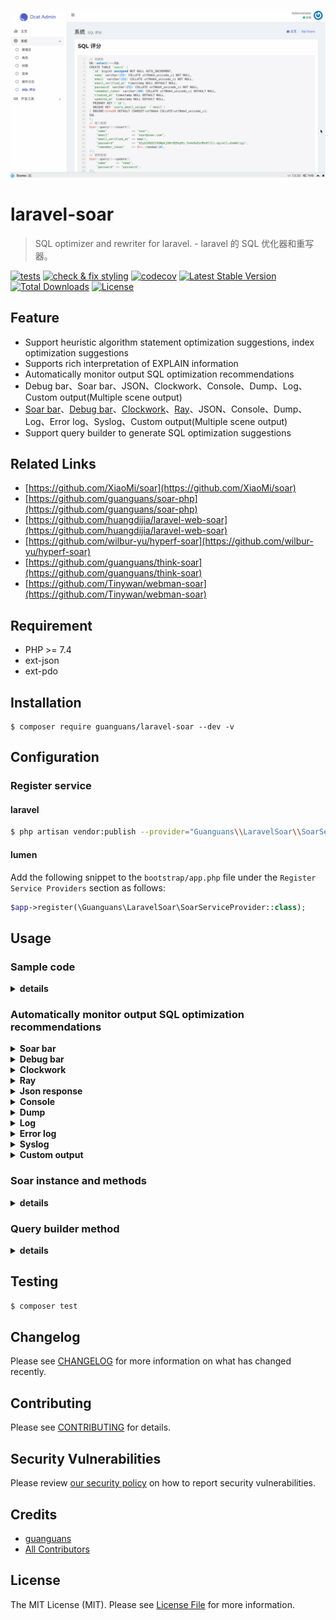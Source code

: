 ![](docs/soar-bar.gif)

# laravel-soar

> SQL optimizer and rewriter for laravel. - laravel 的 SQL 优化器和重写器。

[![tests](https://github.com/guanguans/laravel-soar/workflows/tests/badge.svg)](https://github.com/guanguans/laravel-soar/actions)
[![check & fix styling](https://github.com/guanguans/laravel-soar/workflows/check%20&%20fix%20styling/badge.svg)](https://github.com/guanguans/laravel-soar/actions)
[![codecov](https://codecov.io/gh/guanguans/laravel-soar/branch/master/graph/badge.svg?token=EWBG8GV4JD)](https://codecov.io/gh/guanguans/laravel-soar)
[![Latest Stable Version](https://poser.pugx.org/guanguans/laravel-soar/v)](//packagist.org/packages/guanguans/laravel-soar)
[![Total Downloads](https://poser.pugx.org/guanguans/laravel-soar/downloads)](//packagist.org/packages/guanguans/laravel-soar)
[![License](https://poser.pugx.org/guanguans/laravel-soar/license)](//packagist.org/packages/guanguans/laravel-soar)

## Feature

* Support heuristic algorithm statement optimization suggestions, index optimization suggestions
* Supports rich interpretation of EXPLAIN information
* Automatically monitor output SQL optimization recommendations
* Debug bar、Soar bar、JSON、Clockwork、Console、Dump、Log、Custom output(Multiple scene output)
* [Soar bar](https://github.com/maximebf/php-debugbar)、[Debug bar](https://github.com/barryvdh/laravel-debugbar)、[Clockwork](https://github.com/itsgoingd/clockwork)、[Ray](https://github.com/spatie/ray)、JSON、Console、Dump、Log、Error log、Syslog、Custom output(Multiple scene output)
* Support query builder to generate SQL optimization suggestions

## Related Links

* [https://github.com/XiaoMi/soar](https://github.com/XiaoMi/soar)
* [https://github.com/guanguans/soar-php](https://github.com/guanguans/soar-php)
* [https://github.com/huangdijia/laravel-web-soar](https://github.com/huangdijia/laravel-web-soar)
* [https://github.com/wilbur-yu/hyperf-soar](https://github.com/wilbur-yu/hyperf-soar)
* [https://github.com/guanguans/think-soar](https://github.com/guanguans/think-soar)
* [https://github.com/Tinywan/webman-soar](https://github.com/Tinywan/webman-soar)

## Requirement

* PHP >= 7.4
* ext-json
* ext-pdo

## Installation

```shell
$ composer require guanguans/laravel-soar --dev -v
```

## Configuration

### Register service

#### laravel

```bash
$ php artisan vendor:publish --provider="Guanguans\\LaravelSoar\\SoarServiceProvider"
```

#### lumen

Add the following snippet to the `bootstrap/app.php` file under the `Register Service Providers` section as follows:

```php
$app->register(\Guanguans\LaravelSoar\SoarServiceProvider::class);
```

## Usage

### Sample code

<details>
<summary><b>details</b></summary>

```php
<?php

namespace App\Admin\Controllers;

use App\Http\Controllers\Controller;
use App\User;
use Illuminate\Support\Facades\DB;
use Illuminate\Support\Str;

class SoarController extends Controller
{
    public function sqlScores()
    {
        // 创建表
        DB::select(
            <<<SQL
CREATE TABLE `users` (
  `id` bigint unsigned NOT NULL AUTO_INCREMENT,
  `name` varchar(255) COLLATE utf8mb4_unicode_ci NOT NULL,
  `email` varchar(255) COLLATE utf8mb4_unicode_ci NOT NULL,
  `email_verified_at` timestamp NULL DEFAULT NULL,
  `password` varchar(255) COLLATE utf8mb4_unicode_ci NOT NULL,
  `remember_token` varchar(100) COLLATE utf8mb4_unicode_ci DEFAULT NULL,
  `created_at` timestamp NULL DEFAULT NULL,
  `updated_at` timestamp NULL DEFAULT NULL,
  PRIMARY KEY (`id`),
  UNIQUE KEY `users_email_unique` (`email`)
) ENGINE=InnoDB DEFAULT CHARSET=utf8mb4 COLLATE=utf8mb4_unicode_ci;
SQL
        );

        // 插入数据
        User::query()->insert([
            'name'              => 'soar',
            'email'             => 'soar@soar.com',
            'email_verified_at' => now(),
            'password'          => '$2y$10$92IXUNpkjO0rOQ5byMi.Ye4oKoEa3Ro9llC/.og/at2.uheWG/igi',
            'remember_token'    => Str::random(10),
        ]);

        // 更新数据
        User::query()->update([
            'name'     => 'name',
            'password' => 'password',
        ]);

        // 查询数据
        User::query()->where('name', 'soar')->groupBy('name')->having('created_at', '>', now())->get();

        // 删除数据
        User::query()->where('name', 'soar')->delete();

        // 删除表
        DB::select('DROP table `users`;');

        // return response()->json(['message' => 'ok']); // JSON 响应
        return response('ok'); // HTML 响应
    }
}
```
</details>

### Automatically monitor output SQL optimization recommendations

<details>
<summary><b>Soar bar</b></summary>

![Soar bar](docs/soar-bar.png)
</details>

<details>
<summary><b>Debug bar</b></summary>

![Debug bar](docs/debug-bar.png)
</details>

<details>
<summary><b>Clockwork</b></summary>

![Clockwork](docs/clockwork.png)
</details>

<details>
<summary><b>Ray</b></summary>

![Ray](docs/ray.png)
</details>

<details>
<summary><b>Json response</b></summary>

```json
{
    "message": "ok",
    "soar_scores": [
        {
            "Summary": "[☆☆☆☆☆|0分|9.17ms|select * from `users` where `name` = 'soar' group by `name` having `created_at` > '2023-06-05 03:19:30']",
            "Basic": {
                "Sample": "select * from `users` where `name` = 'soar' group by `name` having `created_at` > '2023-06-05 03:19:30'",
                "Score": 0,
                "Star": "☆☆☆☆☆",
                "Time": "9.17ms",
                "Connection": "mysql",
                "Driver": "mysql",
                "Tables": [
                    "`laravel`.`users`"
                ]
            },
            "HeuristicRules": [
                {
                    "Item": "CLA.008",
                    "Severity": "L2",
                    "Summary": "请为 GROUP BY 显示添加 ORDER BY 条件",
                    "Content": "默认 MySQL 会对 'GROUP BY col1, col2, ...' 请求按如下顺序排序 'ORDER BY col1, col2, ...'。如果 GROUP BY 语句不指定 ORDER BY 条件会导致无谓的排序产生，如果不需要排序建议添加 'ORDER BY NULL'。",
                    "Case": "select c1,c2,c3 from t1 where c1='foo' group by c2",
                    "Position": 0
                },
                {
                    "Item": "CLA.013",
                    "Severity": "L3",
                    "Summary": "不建议使用 HAVING 子句",
                    "Content": "将查询的 HAVING 子句改写为 WHERE 中的查询条件，可以在查询处理期间使用索引。",
                    "Case": "SELECT s.c_id,count(s.c_id) FROM s where c = test GROUP BY s.c_id HAVING s.c_id <> '1660' AND s.c_id <> '2' order by s.c_id",
                    "Position": 0
                },
                {
                    "Item": "COL.001",
                    "Severity": "L1",
                    "Summary": "不建议使用 SELECT * 类型查询",
                    "Content": "当表结构变更时，使用 * 通配符选择所有列将导致查询的含义和行为会发生更改，可能导致查询返回更多的数据。",
                    "Case": "select * from tbl where id=1",
                    "Position": 0
                },
                {
                    "Item": "ERR.002",
                    "Severity": "L8",
                    "Summary": "MySQL execute failed",
                    "Content": "Expression #1 of SELECT list is not in GROUP BY clause and contains nonaggregated column 'optimizer_230605111934_bbpxve0adj2dgrcs.users.id' which is not functionally dependent on columns in GROUP BY clause; this is incompatible with sql_mode=only_full_group_by",
                    "Case": "",
                    "Position": 0
                },
                {
                    "Item": "GRP.001",
                    "Severity": "L2",
                    "Summary": "不建议对等值查询列使用 GROUP BY",
                    "Content": "GROUP BY 中的列在前面的 WHERE 条件中使用了等值查询，对这样的列进行 GROUP BY 意义不大。",
                    "Case": "select film_id, title from film where release_year='2006' group by release_year",
                    "Position": 0
                },
                {
                    "Item": "RES.001",
                    "Severity": "L4",
                    "Summary": "非确定性的 GROUP BY",
                    "Content": "SQL返回的列既不在聚合函数中也不是 GROUP BY 表达式的列中，因此这些值的结果将是非确定性的。如：select a, b, c from tbl where foo=\"bar\" group by a，该 SQL 返回的结果就是不确定的。",
                    "Case": "select c1,c2,c3 from t1 where c2='foo' group by c2",
                    "Position": 0
                }
            ],
            "IndexRules": [
                {
                    "Item": "IDX.001",
                    "Severity": "L2",
                    "Summary": "为laravel库的users表添加索引",
                    "Content": "为列name添加索引;为列created_at添加索引; 由于未开启数据采样，各列在索引中的顺序需要自行调整。",
                    "Case": "ALTER TABLE `laravel`.`users` add index `idx_name_created_at` (`name`(191),`created_at`) ;\n",
                    "Position": 0
                }
            ],
            "Explain": [],
            "Backtraces": [
                "#13 /routes/web.php:53",
                "#38 /Users/yaozm/Documents/develop/laravel-soar/src/Http/Middleware/OutputSoarScoreMiddleware.php:37",
                "#59 /public/index.php:55",
                "#60 /server.php:21"
            ]
        },
        {
            "Summary": "[★★★★☆|75分|205.25ms|CREATE TABLE `users` (\n  `id` bigint unsigned NOT NULL AUTO_INCREMENT,\n  `name` varchar(255) COLLATE utf8mb4_unicode_ci NOT NULL,\n  `email` varchar(255) COLLATE utf8mb4_unicode_ci NOT NULL,\n  `email_verified_at` timestamp NULL DEFAULT NULL,\n  `password` varchar(255) COLLATE utf8mb4_unicode_ci NOT NULL,\n  `remember_token` varchar(100) COLLATE utf8mb4_unicode_ci DEFAULT NULL,\n  `created_at` timestamp NULL DEFAULT NULL,\n  `updated_at` timestamp NULL DEFAULT NULL,\n  PRIMARY KEY (`id`),\n  UNIQUE KEY `users_email_unique` (`email`)\n) ENGINE=InnoDB DEFAULT CHARSET=utf8mb4 COLLATE=utf8mb4_unicode_ci;]",
            "Basic": {
                "Sample": "CREATE TABLE `users` (\n  `id` bigint unsigned NOT NULL AUTO_INCREMENT,\n  `name` varchar(255) COLLATE utf8mb4_unicode_ci NOT NULL,\n  `email` varchar(255) COLLATE utf8mb4_unicode_ci NOT NULL,\n  `email_verified_at` timestamp NULL DEFAULT NULL,\n  `password` varchar(255) COLLATE utf8mb4_unicode_ci NOT NULL,\n  `remember_token` varchar(100) COLLATE utf8mb4_unicode_ci DEFAULT NULL,\n  `created_at` timestamp NULL DEFAULT NULL,\n  `updated_at` timestamp NULL DEFAULT NULL,\n  PRIMARY KEY (`id`),\n  UNIQUE KEY `users_email_unique` (`email`)\n) ENGINE=InnoDB DEFAULT CHARSET=utf8mb4 COLLATE=utf8mb4_unicode_ci;",
                "Score": 75,
                "Star": "★★★★☆",
                "Time": "205.25ms",
                "Connection": "mysql",
                "Driver": "mysql",
                "Tables": [
                    "`laravel`.`users`"
                ]
            },
            "HeuristicRules": [
                {
                    "Item": "CLA.011",
                    "Severity": "L1",
                    "Summary": "建议为表添加注释",
                    "Content": "为表添加注释能够使得表的意义更明确，从而为日后的维护带来极大的便利。",
                    "Case": "CREATE TABLE `test1` (`ID` bigint(20) NOT NULL AUTO_INCREMENT,`c1` varchar(128) DEFAULT NULL,PRIMARY KEY (`ID`)) ENGINE=InnoDB DEFAULT CHARSET=utf8",
                    "Position": 0
                },
                {
                    "Item": "COL.004",
                    "Severity": "L1",
                    "Summary": "请为列添加默认值",
                    "Content": "请为列添加默认值，如果是 ALTER 操作，请不要忘记将原字段的默认值写上。字段无默认值，当表较大时无法在线变更表结构。",
                    "Case": "CREATE TABLE tbl (col int) ENGINE=InnoDB;",
                    "Position": 0
                },
                {
                    "Item": "COL.005",
                    "Severity": "L1",
                    "Summary": "列未添加注释",
                    "Content": "建议对表中每个列添加注释，来明确每个列在表中的含义及作用。",
                    "Case": "CREATE TABLE tbl (col int) ENGINE=InnoDB;",
                    "Position": 0
                },
                {
                    "Item": "KWR.003",
                    "Severity": "L1",
                    "Summary": "不建议使用复数做列名或表名",
                    "Content": "表名应该仅仅表示表里面的实体内容，不应该表示实体数量，对应于 DO 类名也是单数形式，符合表达习惯。",
                    "Case": "CREATE TABLE tbl ( `books` int )",
                    "Position": 0
                },
                {
                    "Item": "SEC.002",
                    "Severity": "L0",
                    "Summary": "不使用明文存储密码",
                    "Content": "使用明文存储密码或者使用明文在网络上传递密码都是不安全的。如果攻击者能够截获您用来插入密码的SQL语句，他们就能直接读到密码。另外，将用户输入的字符串以明文的形式插入到纯SQL语句中，也会让攻击者发现它。如果您能够读取密码，黑客也可以。解决方案是使用单向哈希函数对原始密码进行加密编码。哈希是指将输入字符串转化成另一个新的、不可识别的字符串的函数。对密码加密表达式加点随机串来防御“字典攻击”。不要将明文密码输入到SQL查询语句中。在应用程序代码中计算哈希串，只在SQL查询中使用哈希串。",
                    "Case": "create table test(id int,name varchar(20) not null,password varchar(200)not null)",
                    "Position": 0
                },
                {
                    "Item": "STA.003",
                    "Severity": "L1",
                    "Summary": "索引起名不规范",
                    "Content": "建议普通二级索引以idx_为前缀，唯一索引以uk_为前缀。",
                    "Case": "select col from now where type!=0",
                    "Position": 0
                }
            ],
            "IndexRules": [],
            "Explain": [],
            "Backtraces": [
                "#9 /routes/web.php:22",
                "#34 /Users/yaozm/Documents/develop/laravel-soar/src/Http/Middleware/OutputSoarScoreMiddleware.php:37",
                "#55 /public/index.php:55",
                "#56 /server.php:21"
            ]
        },
        {
            "Summary": "[★★★★☆|80分|1.72ms|update `users` set `name` = 'name', `password` = 'password', `users`.`updated_at` = '2023-06-05 03:19:30']",
            "Basic": {
                "Sample": "update `users` set `name` = 'name', `password` = 'password', `users`.`updated_at` = '2023-06-05 03:19:30'",
                "Score": 80,
                "Star": "★★★★☆",
                "Time": "1.72ms",
                "Connection": "mysql",
                "Driver": "mysql",
                "Tables": [
                    "`laravel`.`users`"
                ]
            },
            "HeuristicRules": [
                {
                    "Item": "CLA.015",
                    "Severity": "L4",
                    "Summary": "UPDATE 未指定 WHERE 条件",
                    "Content": "UPDATE 不指定 WHERE 条件一般是致命的，请您三思后行",
                    "Case": "update tbl set col=1",
                    "Position": 0
                }
            ],
            "IndexRules": [],
            "Explain": [
                {
                    "Item": "EXP.000",
                    "Severity": "L0",
                    "Summary": "Explain信息",
                    "Content": [
                        "| id | select\\_type | table | partitions | type | possible_keys | key | key\\_len | ref | rows | filtered | scalability | Extra |",
                        "|---|---|---|---|---|---|---|---|---|---|---|---|---|",
                        "| 1  | UPDATE | *users* | NULL | index | NULL | PRIMARY | 8 | NULL | 1 | ☠️ **100.00%** | ☠️ **O(n)** | NULL |"
                    ],
                    "Case": [
                        "### Explain信息解读",
                        "#### Type信息解读",
                        "* **index**: 全表扫描, 只是扫描表的时候按照索引次序进行而不是行. 主要优点就是避免了排序, 但是开销仍然非常大."
                    ],
                    "Position": 0
                }
            ],
            "Backtraces": [
                "#10 /routes/web.php:48",
                "#35 /Users/yaozm/Documents/develop/laravel-soar/src/Http/Middleware/OutputSoarScoreMiddleware.php:37",
                "#56 /public/index.php:55",
                "#57 /server.php:21"
            ]
        },
        {
            "Summary": "[★★★★★|90分|940μs|delete from `users` where `name` = 'soar']",
            "Basic": {
                "Sample": "delete from `users` where `name` = 'soar'",
                "Score": 90,
                "Star": "★★★★★",
                "Time": "940μs",
                "Connection": "mysql",
                "Driver": "mysql",
                "Tables": [
                    "`laravel`.`users`"
                ]
            },
            "HeuristicRules": [
                {
                    "Item": "SEC.003",
                    "Severity": "L0",
                    "Summary": "使用DELETE/DROP/TRUNCATE等操作时注意备份",
                    "Content": "在执行高危操作之前对数据进行备份是十分有必要的。",
                    "Case": "delete from table where col = 'condition'",
                    "Position": 0
                }
            ],
            "IndexRules": [
                {
                    "Item": "IDX.001",
                    "Severity": "L2",
                    "Summary": "为laravel库的users表添加索引",
                    "Content": "为列name添加索引; 由于未开启数据采样，各列在索引中的顺序需要自行调整。",
                    "Case": "ALTER TABLE `laravel`.`users` add index `idx_name` (`name`(191)) ;\n",
                    "Position": 0
                }
            ],
            "Explain": [
                {
                    "Item": "EXP.000",
                    "Severity": "L0",
                    "Summary": "Explain信息",
                    "Content": [
                        "| id | select\\_type | table | partitions | type | possible_keys | key | key\\_len | ref | rows | filtered | scalability | Extra |",
                        "|---|---|---|---|---|---|---|---|---|---|---|---|---|",
                        "| 1  | DELETE | *users* | NULL | ALL | NULL | NULL | NULL | NULL | 1 | ☠️ **100.00%** | ☠️ **O(n)** | Using where |"
                    ],
                    "Case": [
                        "### Explain信息解读",
                        "#### Type信息解读",
                        "* ☠️ **ALL**: 最坏的情况, 从头到尾全表扫描.",
                        "#### Extra信息解读",
                        "* **Using where**: WHERE条件用于筛选出与下一个表匹配的数据然后返回给客户端. 除非故意做的全表扫描, 否则连接类型是ALL或者是index, 且在Extra列的值中没有Using Where, 则该查询可能是有问题的."
                    ],
                    "Position": 0
                }
            ],
            "Backtraces": [
                "#10 /routes/web.php:56",
                "#35 /Users/yaozm/Documents/develop/laravel-soar/src/Http/Middleware/OutputSoarScoreMiddleware.php:37",
                "#56 /public/index.php:55",
                "#57 /server.php:21"
            ]
        },
        {
            "Summary": "[★★★★★|100分|9.59ms|insert into `users` (`name`, `email`, `email_verified_at`, `password`, `remember_token`) values ('soar', 'soar@soar.com', '2023-06-05 03:19:30', '$2y$10$92IXUNpkjO0rOQ5byMi.Ye4oKoEa3Ro9llC/.og/at2.uheWG/igi', 'lEtsoV3wHW')]",
            "Basic": {
                "Sample": "insert into `users` (`name`, `email`, `email_verified_at`, `password`, `remember_token`) values ('soar', 'soar@soar.com', '2023-06-05 03:19:30', '$2y$10$92IXUNpkjO0rOQ5byMi.Ye4oKoEa3Ro9llC/.og/at2.uheWG/igi', 'lEtsoV3wHW')",
                "Score": 100,
                "Star": "★★★★★",
                "Time": "9.59ms",
                "Connection": "mysql",
                "Driver": "mysql",
                "Tables": [
                    "`laravel`.`users`"
                ]
            },
            "HeuristicRules": [],
            "IndexRules": [],
            "Explain": [
                {
                    "Item": "EXP.000",
                    "Severity": "L0",
                    "Summary": "Explain信息",
                    "Content": [
                        "| id | select\\_type | table | partitions | type | possible_keys | key | key\\_len | ref | rows | filtered | scalability | Extra |",
                        "|---|---|---|---|---|---|---|---|---|---|---|---|---|",
                        "| 1  | INSERT | *users* | NULL | ALL | NULL | NULL | NULL | NULL | 0 | 0.00% | ☠️ **O(n)** | NULL |"
                    ],
                    "Case": [
                        "### Explain信息解读",
                        "#### Type信息解读",
                        "* ☠️ **ALL**: 最坏的情况, 从头到尾全表扫描."
                    ],
                    "Position": 0
                }
            ],
            "Backtraces": [
                "#10 /routes/web.php:43",
                "#35 /Users/yaozm/Documents/develop/laravel-soar/src/Http/Middleware/OutputSoarScoreMiddleware.php:37",
                "#56 /public/index.php:55",
                "#57 /server.php:21"
            ]
        }
    ]
}
```
</details>

<details>
<summary><b>Console</b></summary>

![Console](docs/console.png)
</details>

<details>
<summary><b>Dump</b></summary>

![Dump](docs/dump.png)
</details>

<details>
<summary><b>Log</b></summary>

![Log](docs/log.png)
</details>

<details>
<summary><b>Error log</b></summary>

</details>

<details>
<summary><b>Syslog</b></summary>

</details>

<details>
<summary><b>Custom output</b></summary>

1. Implement this interface

```php
<?php

namespace Guanguans\LaravelSoar\Contracts;

use Illuminate\Support\Collection;

interface Output
{
    public function output(Collection $scores, $dispatcher);
}
```

2. `config/soar.php` configure the output in the file

```php
<?php

return [
    ...
    'output' => [
        ...
        Guanguans\LaravelSoar\Outputs\LogOutput::class => ['channel' => 'daily', 'level' => 'warning'],
        ...
    ],
    ...
];
```
</details>

### Soar instance and methods

<details>
<summary><b>details</b></summary>

```php
app('soar'); // 获取 Soar 实例

/**
 * Soar 门面.
 * 
 * @method static \Guanguans\LaravelSoar\Soar create(array $options = [], null|string $soarPath = null)
 * @method static string help()
 * @method static string version()
 * @method static \Guanguans\LaravelSoar\Soar clone()
 * @method static array arrayScores(array|string $sqls, int $depth = 512, int $options = 0)
 * @method static string jsonScores(array|string $sqls)
 * @method static string htmlScores(array|string $sqls)
 * @method static string markdownScores(array|string $sqls)
 * @method static string scores(array|string $sqls)
 * @method static \Guanguans\LaravelSoar\Soar addOptions(array $options)
 * @method static \Guanguans\LaravelSoar\Soar addOption(string $key, void $value)
 * @method static \Guanguans\LaravelSoar\Soar removeOptions(array $keys)
 * @method static \Guanguans\LaravelSoar\Soar removeOption(string $key)
 * @method static \Guanguans\LaravelSoar\Soar onlyOptions(array $keys = ['-test-dsn','-online-dsn'])
 * @method static \Guanguans\LaravelSoar\Soar onlyOption(string $key)
 * @method static \Guanguans\LaravelSoar\Soar setOptions(array $options)
 * @method static \Guanguans\LaravelSoar\Soar setOption(string $key, void $value)
 * @method static \Guanguans\LaravelSoar\Soar mergeOptions(array $options)
 * @method static \Guanguans\LaravelSoar\Soar mergeOption(string $key, void $value)
 * @method static array getOptions()
 * @method static void getOption(string $key, void $default = null)
 * @method static string getSerializedNormalizedOptions()
 * @method static array getNormalizedOptions()
 * @method static string getSoarPath()
 * @method static \Guanguans\LaravelSoar\Soar setSoarPath(string $soarPath)
 * @method static void dd(void ...$args)
 * @method static \Guanguans\LaravelSoar\Soar dump(void ...$args)
 * @method static string run(array|string $withOptions = [], null|callable $processTapper = null, null|callable $callback = null)
 * @method static \Guanguans\LaravelSoar\Soar|\Illuminate\Support\HigherOrderTapProxy tap(null|callable $callback = null)
 *
 * @see \Guanguans\LaravelSoar\Soar
 */ 
class Soar{}
```
</details>

### Query builder method

<details>
<summary><b>details</b></summary>

```php
namespace Illuminate\Database\Eloquent {
    /**
     * @method string toRawSql()
     * @method void dumpRawSql()
     * @method void ddRawSql()
     * @method array toSoarArrayScores(int $depth = 512, int $options = 0)
     * @method void dumpSoarArrayScores(int $depth = 512, int $options = 0)
     * @method void ddSoarArrayScores(int $depth = 512, int $options = 0)
     * @method string toSoarJsonScores()
     * @method void dumpSoarJsonScores()
     * @method void ddSoarJsonScores()
     * @method string toSoarHtmlScores()
     * @method void echoSoarHtmlScores()
     * @method void exitSoarHtmlScores()
     *
     * @mixin \Illuminate\Database\Query\Builder
     *
     * @see \Guanguans\LaravelSoar\Macros\QueryBuilderMacro
     * @see \Illuminate\Database\Eloquent\Builder
     */
    class Builder
    {
    }
}
```
</details>

## Testing

```bash
$ composer test
```

## Changelog

Please see [CHANGELOG](CHANGELOG.md) for more information on what has changed recently.

## Contributing

Please see [CONTRIBUTING](.github/CONTRIBUTING.md) for details.

## Security Vulnerabilities

Please review [our security policy](../../security/policy) on how to report security vulnerabilities.

## Credits

* [guanguans](https://github.com/guanguans)
* [All Contributors](../../contributors)

## License

The MIT License (MIT). Please see [License File](LICENSE) for more information.
